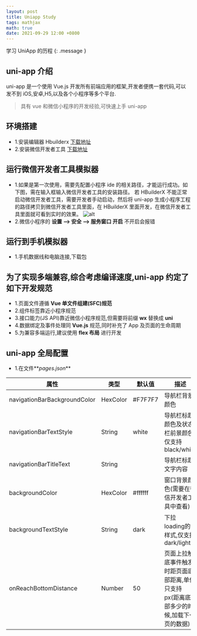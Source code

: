 ```yaml
---
layout: post
title: Uniapp Study
tags: mathjax
math: true
date: 2021-09-29 12:00 +0800
---
```


学习 UniApp 的历程
{: .message }

## uni-app 介绍

uni-app 是一个使用 Vue.js 开发所有前端应用的框架,开发者便携一套代码,可以发不到 iOS,安卓,H5,以及各个小程序等多个平台.

> 具有 vue 和微信小程序的开发经验,可快速上手 uni-app

## 环境搭建

- 1.安装编辑器 Hbuilderx <a href="https://www.dcloud.io/hbuilderx.html">下载地址</a>
- 2.安装微信开发者工具 <a href='https://developers.weixin.qq.com/miniprogram/dev/devtools/download.html'>下载地址</a>

## 运行微信开发者工具模拟器

- 1.如果是第一次使用，需要先配置小程序 ide 的相关路径，才能运行成功。如下图，需在输入框输入微信开发者工具的安装路径。 若 HBuilderX 不能正常启动微信开发者工具，需要开发者手动启动，然后将 uni-app 生成小程序工程的路径拷贝到微信开发者工具里面，在 HBuilderX 里面开发，在微信开发者工具里面就可看到实时的效果。
  ![alt](https://bjetxgzv.cdn.bspapp.com/VKCEYUGU-uni-app-doc/a142b6a0-4f1a-11eb-8a36-ebb87efcf8c0.png)
- 2.微信小程序的 **设置 --> 安全 --> 服务窗口 开启** 不开启会报错

## 运行到手机模拟器

- 1.手机数据线和电脑连接,下载包

## 为了实现多端兼容,综合考虑编译速度,uni-app 约定了如下开发规范

- 1.页面文件遵循 **Vue 单文件组建(SFC)规范**
- 2.组件标签靠近小程序规范
- 3.接口能力(JS API)靠近微信小程序规范,但需要将前缀 **wx** 替换成 **uni**
- 4.数据绑定及事件处理同 **Vue.js** 规范,同时补充了 App 及页面的生命周期
- 5.为兼容多端运行,建议使用 **flex 布局** 进行开发

## uni-app 全局配置

- 1.在文件**_pages.json_**
<table>
  <thead>
    <tr>
      <th>属性</th>
      <th>类型</th>
      <th>默认值</th>
      <th>描述</th>
    </tr>
  </thead>
  <tbody>
    <tr>
      <td>navigationBarBackgroundColor</td>
      <td>HexColor</td>
      <td>#F7F7F7</td>
      <td>导航栏背景颜色</td>
    </tr>
    <tr>
      <td>navigationBarTextStyle</td>
      <td>String</td>
      <td>white</td>
      <td>导航栏标题颜色及状态栏前景颜色 仅支持black/white</td>
    </tr>
    <tr>
      <td>navigationBarTitleText</td>
      <td>String</td>
      <td></td>
      <td>导航栏标题文字内容</td>
    </tr>
    <tr>
      <td>backgroundColor</td>
      <td>HexColor</td>
      <td>#ffffff</td>
      <td>窗口背景颜色(需要在微信开发者工具中查看)</td>
    </tr>
    <tr>
      <td>backgroundTextStyle</td>
      <td>String</td>
      <td>dark</td>
      <td>下拉loading的样式,仅支持dark/light</td>
    </tr>
    <tr>
      <td>onReachBottomDistance</td>
      <td>Number</td>
      <td>50</td>
      <td>页面上拉触底事件触发时距页面底部距离,单位只支持px(距离底部多少的时候,加载下一页的数据)</td>
    </tr>
    
  </tbody>
</table>
